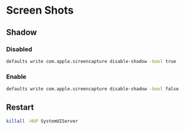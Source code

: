 # Screen Shots

## Shadow

### Disabled

```sh
defaults write com.apple.screencapture disable-shadow -bool true
```

### Enable

```sh
defaults write com.apple.screencapture disable-shadow -bool false
```

## Restart

```sh
killall -HUP SystemUIServer
```
